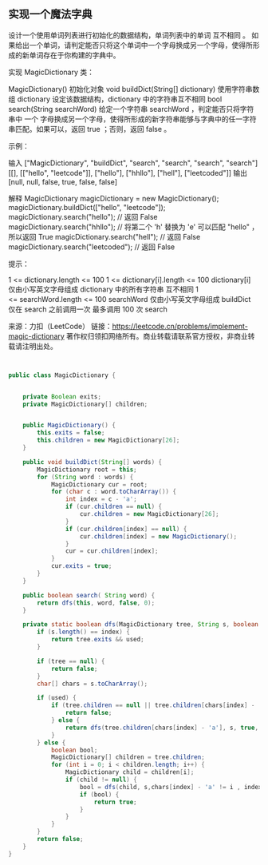 ## 实现一个魔法字典
设计一个使用单词列表进行初始化的数据结构，单词列表中的单词 互不相同 。 如果给出一个单词，请判定能否只将这个单词中一个字母换成另一个字母，使得所形成的新单词存在于你构建的字典中。

实现 MagicDictionary 类：

MagicDictionary() 初始化对象
void buildDict(String[] dictionary) 使用字符串数组 dictionary 设定该数据结构，dictionary 中的字符串互不相同
bool search(String searchWord) 给定一个字符串 searchWord ，判定能否只将字符串中 一个 字母换成另一个字母，使得所形成的新字符串能够与字典中的任一字符串匹配。如果可以，返回 true ；否则，返回 false 。
 

示例：

输入
["MagicDictionary", "buildDict", "search", "search", "search", "search"]
[[], [["hello", "leetcode"]], ["hello"], ["hhllo"], ["hell"], ["leetcoded"]]
输出
[null, null, false, true, false, false]

解释
MagicDictionary magicDictionary = new MagicDictionary();
magicDictionary.buildDict(["hello", "leetcode"]);
magicDictionary.search("hello"); // 返回 False
magicDictionary.search("hhllo"); // 将第二个 'h' 替换为 'e' 可以匹配 "hello" ，所以返回 True
magicDictionary.search("hell"); // 返回 False
magicDictionary.search("leetcoded"); // 返回 False
 

提示：

1 <= dictionary.length <= 100
1 <= dictionary[i].length <= 100
dictionary[i] 仅由小写英文字母组成
dictionary 中的所有字符串 互不相同
1 <= searchWord.length <= 100
searchWord 仅由小写英文字母组成
buildDict 仅在 search 之前调用一次
最多调用 100 次 search

来源：力扣（LeetCode）
链接：https://leetcode.cn/problems/implement-magic-dictionary
著作权归领扣网络所有。商业转载请联系官方授权，非商业转载请注明出处。
```java


public class MagicDictionary {


    private Boolean exits;
    private MagicDictionary[] children;


    public MagicDictionary() {
        this.exits = false;
        this.children = new MagicDictionary[26];
    }

    public void buildDict(String[] words) {
        MagicDictionary root = this;
        for (String word : words) {
            MagicDictionary cur = root;
            for (char c : word.toCharArray()) {
                int index = c - 'a';
                if (cur.children == null) {
                    cur.children = new MagicDictionary[26];
                }
                if (cur.children[index] == null) {
                    cur.children[index] = new MagicDictionary();
                }
                cur = cur.children[index];
            }
            cur.exits = true;
        }
    }

    public boolean search( String word) {
        return dfs(this, word, false, 0);
    }

    private static boolean dfs(MagicDictionary tree, String s, boolean used, int index) {
        if (s.length() == index) {
            return tree.exits && used;
        }

        if (tree == null) {
            return false;
        }
        char[] chars = s.toCharArray();

        if (used) {
            if (tree.children == null || tree.children[chars[index] - 'a'] == null) {
                return false;
            } else {
                return dfs(tree.children[chars[index] - 'a'], s, true, index + 1);
            }
        } else {
            boolean bool;
            MagicDictionary[] children = tree.children;
            for (int i = 0; i < children.length; i++) {
                MagicDictionary child = children[i];
                if (child != null) {
                    bool = dfs(child, s,chars[index] - 'a' != i , index + 1);
                    if (bool) {
                        return true;
                    }
                }
            }
        }
        return false;
    }
}




```

